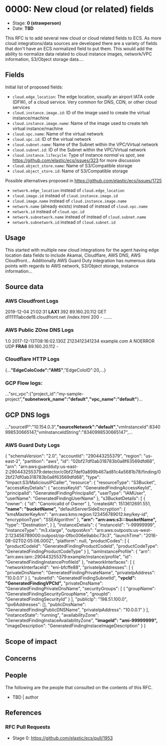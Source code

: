 # 0000: New cloud (or related) fields
<!-- Leave this ID at 0000. The ECS team will assign a unique, contiguous RFC number upon merging the initial stage of this RFC. -->

- Stage: **0 (strawperson)** <!-- Update to reflect target stage. See https://elastic.github.io/ecs/stages.html -->
- Date: **TBD** <!-- The ECS team sets this date at merge time. This is the date of the latest stage advancement. -->

<!--
As you work on your RFC, use the "Stage N" comments to guide you in what you should focus on, for the stage you're targeting.
Feel free to remove these comments as you go along.
-->

<!--
Stage 0: Provide a high level summary of the premise of these changes. Briefly describe the nature, purpose, and impact of the changes. ~2-5 sentences.
-->

This RFC is to add several new cloud or cloud related fields to ECS.  As more cloud integrations/data sources are developed there are a variety of fields that don't have an ECS normalized field to put them. This would add the ability to normalize data related to cloud instance images, network/VPC information, S3/Object storage data....

<!--
Stage 1: If the changes include field additions or modifications, please create a folder titled as the RFC number under rfcs/text/. This will be where proposed schema changes as standalone YAML files or extended example mappings and larger source documents will go as the RFC is iterated upon.
-->

<!--
Stage X: Provide a brief explanation of why the proposal is being marked as abandoned. This is useful context for anyone revisiting this proposal or considering similar changes later on.
-->

## Fields

Initial list of proposed fields:

* `cloud.edge_location`: The edge location, usually an airport IATA code (DFW), of a cloud service. Very common for DNS, CDN, or other cloud services
* `cloud.instance.image.id`: ID of the image used to create the virtual instance/machine
* `cloud.instance.image.name`: Name of the image used to create teh virtual instance/machine
* `cloud.vpc.name`: Name of the virtual network
* `cloud.vpc.id`: ID of the virtual network
* `cloud.subnet.name`: Name of the Subnet within the VPC/Virtual network
* `cloud.subnet.id`: ID of the Subnet within the VPC/Virtual network
* `cloud.instance.lifecycle`: Type of instance *normal* vs *spot*, see https://github.com/elastic/ecs/issues/323 for more discussion
* `cloud.object_store.name`: Name of S3/Compatible storage
* `cloud.object_store.id`: Name of S3/Compatible storage


Possible alternatives proposed in https://github.com/elastic/ecs/issues/1725
* `network.edge_location` instead of `cloud.edge_location`
* `cloud.image.id` instead of `cloud.instance.image.id`
* `cloud.image.name` instead of `cloud.instance.image.name`
* `network.name` (already exists) instead of  instead of `cloud.vpc.name`
* `network.id` instead of `cloud.vpc.id`
* `network.subnetwork.name` instead of  instead of `cloud.subnet.name`
* `network.subnetwork.id` instead of `cloud.subnet.id`

<!--
Stage 1: Describe at a high level how this change affects fields. Include new or updated yml field definitions for all of the essential fields in this draft. While not exhaustive, the fields documented here should be comprehensive enough to deeply evaluate the technical considerations of this change. The goal here is to validate the technical details for all essential fields and to provide a basis for adding experimental field definitions to the schema. Use GitHub code blocks with yml syntax formatting, and add them to the corresponding RFC folder.
-->

<!--
Stage 2: Add or update all remaining field definitions. The list should now be exhaustive. The goal here is to validate the technical details of all remaining fields and to provide a basis for releasing these field definitions as beta in the schema. Use GitHub code blocks with yml syntax formatting, and add them to the corresponding RFC folder.
-->

## Usage
This started with multiple new cloud integrations for the agent having edge location data fields to include Akamai, Cloudflare, AWS DNS, AWS Cloudfront...  Additionally AWS Guard Duty integration has numerous data points with regards to AWS network, S3/Object storage, instance information...

<!--
Stage 1: Describe at a high-level how these field changes will be used in practice. Real world examples are encouraged. The goal here is to understand how people would leverage these fields to gain insights or solve problems. ~1-3 paragraphs.
-->

## Source data
### AWS Cloudfront Logs
2019-12-04	21:02:31	**LAX1**	392	89.160.20.112	GET	d111111abcdef8.cloudfront.net	/index.html	200	-	.......
### AWS Public ZOne DNS Logs
1.0 2017-12-13T08:16:02.130Z Z123412341234 example.com A NOERROR UDP **FRA6** 89.160.20.112 -
### Cloudflare HTTP Logs
{...**"EdgeColoCode":"AMS"**,"EdgeColoID":20,...}
### GCP Flow logs:
..."src_vpc":{"project_id":"my-sample-project",**"subnetwork_name":"default"**,**"vpc_name":"default"**}...
## GCP DNS logs
..."sourceIP":"10.154.0.3",**"sourceNetwork":"default"**,"vmInstanceId":8340998530665147,"vmInstanceIdString":"8340998530665147",...
### AWS Guard Duty Logs
  {
    "schemaVersion": "2.0",
    "accountId": "290443255379",
    "region": "us-east-2",
    "partition": "aws",
    "id": "02bf27df0ab318783b0a8f63569dfd68",
    "arn": "arn:aws:guardduty:us-east-2:290443255379:detector/c0bf27def0a899b467ad81c4a5681b78/finding/02bf27df0ab318783b0a8f63569dfd68",
    "type": "Impact:S3/MaliciousIPCaller",
    "resource": {
      "resourceType": "S3Bucket",
      "accessKeyDetails": {
        "accessKeyId": "GeneratedFindingAccessKeyId",
        "principalId": "GeneratedFindingPrincipalId",
        "userType": "IAMUser",
        "userName": "GeneratedFindingUserName"
      },
      "s3BucketDetails": [
        {
          "owner": {
            "id": "CanonicalId of Owner"
          },
          "createdAt": 1513612691.551,
          **"name": "bucketName",**
          "defaultServerSideEncryption": {
            "kmsMasterKeyArn": "arn:aws:kms:region:123456789012:key/key-id",
            "encryptionType": "SSEAlgorithm"
          },
          **"arn": "arn:aws:s3:::bucketName",**
          "type": "Destination",
        }
      ],
      "instanceDetails": {
        "instanceId": "i-99999999",
        "instanceType": "m3.xlarge",
        "outpostArn": "arn:aws:outposts:us-west-2:123456789000:outpost/op-0fbc006e9abbc73c3",
        "launchTime": "2016-08-02T02:05:06.000Z",
        "platform": null,
        "productCodes": [
          {
            "productCodeId": "GeneratedFindingProductCodeId",
            "productCodeType": "GeneratedFindingProductCodeType"
          }
        ],
        "iamInstanceProfile": {
          "arn": "arn:aws:iam::290443255379:example/instance/profile",
          "id": "GeneratedFindingInstanceProfileId"
        },
        "networkInterfaces": [
          {
            "networkInterfaceId": "eni-bfcffe88",
            "privateIpAddresses": [
              {
                "privateDnsName": "GeneratedFindingPrivateName",
                "privateIpAddress": "10.0.0.1"
              }
            ],
            "subnetId": "GeneratedFindingSubnetId",
            **"vpcId": "GeneratedFindingVPCId",**
            "privateDnsName": "GeneratedFindingPrivateDnsName",
            "securityGroups": [
              {
                "groupName": "GeneratedFindingSecurityGroupName",
                "groupId": "GeneratedFindingSecurityId"
              }
            ],
            "publicIp": "198.51.100.0",
            "ipv6Addresses": [],
            "publicDnsName": "GeneratedFindingPublicDNSName",
            "privateIpAddress": "10.0.0.1"
          }
        ],
        "instanceState": "running",
        "availabilityZone": "GeneratedFindingInstaceAvailabilityZone",
        **"imageId": "ami-99999999",**
        "imageDescription": "GeneratedFindingInstaceImageDescription"
      }
    }

<!--
Stage 1: Provide a high-level description of example sources of data. This does not yet need to be a concrete example of a source document, but instead can simply describe a potential source (e.g. nginx access log). This will ultimately be fleshed out to include literal source examples in a future stage. The goal here is to identify practical sources for these fields in the real world. ~1-3 sentences or unordered list.
-->

<!--
Stage 2: Included a real world example source document. Ideally this example comes from the source(s) identified in stage 1. If not, it should replace them. The goal here is to validate the utility of these field changes in the context of a real world example. Format with the source name as a ### header and the example document in a GitHub code block with json formatting, or if on the larger side, add them to the corresponding RFC folder.
-->

<!--
Stage 3: Add more real world example source documents so we have at least 2 total, but ideally 3. Format as described in stage 2.
-->

## Scope of impact

<!--
Stage 2: Identifies scope of impact of changes. Are breaking changes required? Should deprecation strategies be adopted? Will significant refactoring be involved? Break the impact down into:
 * Ingestion mechanisms (e.g. beats/logstash)
 * Usage mechanisms (e.g. Kibana applications, detections)
 * ECS project (e.g. docs, tooling)
The goal here is to research and understand the impact of these changes on users in the community and development teams across Elastic. 2-5 sentences each.
-->

## Concerns

<!--
Stage 1: Identify potential concerns, implementation challenges, or complexity. Spend some time on this. Play devil's advocate. Try to identify the sort of non-obvious challenges that tend to surface later. The goal here is to surface risks early, allow everyone the time to work through them, and ultimately document resolution for posterity's sake.
-->

<!--
Stage 2: Document new concerns or resolutions to previously listed concerns. It's not critical that all concerns have resolutions at this point, but it would be helpful if resolutions were taking shape for the most significant concerns.
-->

<!--
Stage 3: Document resolutions for all existing concerns. Any new concerns should be documented along with their resolution. The goal here is to eliminate risk of churn and instability by ensuring all concerns have been addressed.
-->

## People

The following are the people that consulted on the contents of this RFC.

* TBD | author

<!--
Who will be or has been consulted on the contents of this RFC? Identify authorship and sponsorship, and optionally identify the nature of involvement of others. Link to GitHub aliases where possible. This list will likely change or grow stage after stage.

e.g.:

* @Yasmina | author
* @Monique | sponsor
* @EunJung | subject matter expert
* @JaneDoe | grammar, spelling, prose
* @Mariana
-->


## References

<!-- Insert any links appropriate to this RFC in this section. -->

### RFC Pull Requests

<!-- An RFC should link to the PRs for each of it stage advancements. -->

* Stage 0: https://github.com/elastic/ecs/pull/1953

<!--
* Stage 1: https://github.com/elastic/ecs/pull/NNN
...
-->
